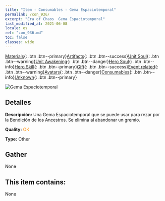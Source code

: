 ```yaml
---
title: "Item - Consumables - Gema Espaciotemporal"
permalink: /con_936/
excerpt: "Era of Chaos  Gema Espaciotemporal"
last_modified_at: 2021-06-08
locale: es
ref: "con_936.md"
toc: false
classes: wide
---
```

 [Materials](/ItemsES/){: .btn .btn--primary}[Artifacts](/ItemsES/Artifacts/){: .btn .btn--success}[Unit Soul](/ItemsES/UnitSoul/){: .btn .btn--warning}[Unit Awakening](/ItemsES/UnitAwakening/){: .btn .btn--danger}[Hero Soul](/ItemsES/HeroSoul/){: .btn .btn--info}[Hero Skill](/ItemsES/HeroSkill/){: .btn .btn--primary}[Gift](/ItemsES/Gift/){: .btn .btn--success}[Event related](/ItemsES/Events/){: .btn .btn--warning}[Avatars](/ItemsES/Avatars/){: .btn .btn--danger}[Consumables](/ItemsES/Consumables/){: .btn .btn--info}[Unknown](/ItemsES/Unknown/){: .btn .btn--primary}

 ![Gema Espaciotemporal](/images/t/i_40024.png)

## Detalles
 **Descripción:** Una Gema Espaciotemporal que se puede usar para rezar por la Bendición de los Ancestros. Se elimina al abandonar un gremio.

 **Quality:** <span style="color: #FF8C00">OK</span>

 **Type:** Other

## Gather

  None

## This item contains:

  None


